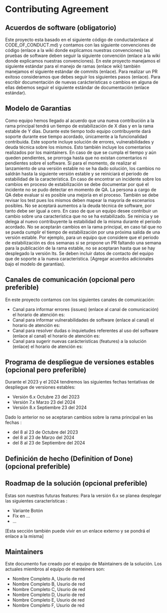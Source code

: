# Contributing Agreement

## Acuerdos de software (obligatorio)
Este proyecto esta basado en el siguiente código de conducta(enlace al CODE_OF_CONDUCT.md) y contamos con las siguiente convenciones 
de código (enlace a la wiki donde explicamos nuestras convenciones) las pruebas de software deben seguir la siguiente convención 
(enlace a la wiki donde explicamos nuestras convenciones). En este proyecto manejamos el siguiente estándar para el manejo de ramas (enlace wiki)
también manejamos el siguiente estándar de commits (enlace). Para realizar un PR exitoso consideramos que debes seguir los siguientes pasos (enlace). 
Para escribir documentación de nuevas carácteristicas o cambios en alguna de ellas debemos seguir el siguiente estándar de documentación (enlace estándar).

## Modelo de Garantias
Como equipo hemos llegado al acuerdo que una nueva contribución a la rama principal tendrá un tiempo de estabilización de X días y en la rama estable de Y días. Durante este tiempo todo equipo contribuyente dará soporte durante ese tiempo acordado, únicamente a la funcionalidad contribuida. Este soporte incluye solución de errores, vulnerabilidades y deuda técnica sobre los mismos. Esto también incluye los comentarios realizados por los maintainers. En caso de que se cumpla el tiempo y aún queden pendientes, se prorroga hasta que no existan comentarios ni pendientes sobre el software. Si para el momento, de realizar el lanzamiento de una versión estable no se ha dado solución, los cambios no saldrán hasta la siguiente versión estable y se reiniciará el periodo de estabilidad de la característica. En caso de encontrar un incidente sobre los cambios en proceso de estabilización se debe documentar por qué el incidente no se pudo detectar en momento de QA. La persona a cargo de QA debe evaluar si es posible una mejoría en el proceso. También se debe revisar los test pues los mismos deben mapear la mayoría de escenarios posibles. No se aceptará aumentos a la deuda técnica de software, por tanto debe ser igual a cero. En caso de que un equipo desee contribuir un cambio sobre una característica que no se ha estabilizado. Se reinicia y se delega al nuevo contribuyente la estabilidad de la misma durante el periodo acordado. No se aceptarán cambios en la rama principal, en caso tal que no se pueda cumplir el tiempo de estabilización por una próxima salida de una versión estable. Por ejemplo, para un equipo que considere que el periodo de estabilización es dos semanas si se propone un PR faltando una semana para la publicación de la rama estable, no se aceptaran hasta que se hay desplegado la versión lts. Se deben incluir datos de contacto del equipo que de soporte a la nueva característica. [Agregar acuerdos adicionales bajo el modelo de garantías).

## Canales de comunicación (opcional pero preferible)
En este proyecto contamos con los siguientes canales de comunicación:

* Canal para informar errores (issues) (enlace al canal de comunicación) el horario de atención es:
* Canal para informar vulnerabilidades de software (enlace al canal) el horario de atención es:
* Canal para resolver dudas o inquietudes referentes al uso del software (enlace al canal) el horario de atención es:
* Canal para sugerir nuevas carácteristicas (features) a la solución (enlace) el horario de atención es:

## Programa de despliegue de versiones estables (opcional pero preferible)
Durante el 2023 y el 2024 tendremos las siguientes fechas tentativas de despliegue de versiones estables:

* Versión 6.x Octubre 23 del 2023
* Versión 7.x Marzo 23 del 2024
* Versión 8.x Septiembre 23 del 2024

Dado lo anterior no se aceptaran cambios sobre la rama principal en las fechas :
* del 8 al 23 de Octubre del 2023
* del 8 al 23 de Marzo del 2024
* del 8 al 23 de Septiembre del 2024

## Definición de hecho (Definition of Done) (opcional preferible)

## Roadmap de la solución (opcional preferible)
Estas son nuestras futuras features:
Para la versión 6.x se planea desplegar las siguientes características :
 * Variante Botón
 * Fix en ...
 * ...

[Esta sección también puede vivir en un enlace externo y se pondrá el enlace a la misma]

## Maintainers
Este documento fue creado por el equipo de Maintainers de la solución. Los actuales miembros al equipo de manteiners son:
* Nombre Completo A, Usurio de red
* Nombre Completo B, Usurio de red
* Nombre Completo C, Usurio de red
* Nombre Completo D, Usurio de red
* Nombre Completo E, Usurio de red
* Nombre Completo F, Usurio de red
